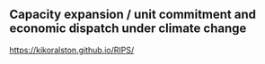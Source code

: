 
## Capacity expansion / unit commitment and economic dispatch under climate change

https://kikoralston.github.io/RIPS/

